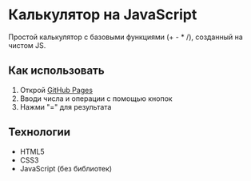 # Калькулятор на JavaScript

Простой калькулятор с базовыми функциями (+ - * /), созданный на чистом JS.

## Как использовать
1. Открой [GitHub Pages](https://dummmyyy.github.io/calculator-js/)
2. Вводи числа и операции с помощью кнопок
3. Нажми "=" для результата

## Технологии
- HTML5
- CSS3
- JavaScript (без библиотек)
